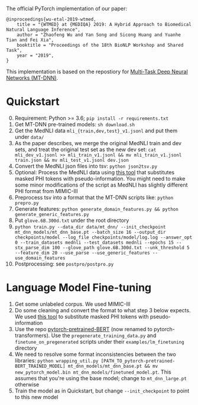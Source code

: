 The official PyTorch implementation of our paper:

```
@inproceedings{wu-etal-2019-wtmed,
    title = "{WTMED} at {MEDIQA} 2019: A Hybrid Approach to Biomedical Natural Language Inference",
    author = "Zhaofeng Wu and Yan Song and Sicong Huang and Yuanhe Tian and Fei Xia",
    booktitle = "Proceedings of the 18th BioNLP Workshop and Shared Task",
    year = "2019",
}
```

This implementation is based on the repostiory for [Multi-Task Deep Neural Networks (MT-DNN)](https://github.com/namisan/mt-dnn).

# Quickstart

0. Requirement: Python >= 3.6; `pip install -r requirements.txt`
1. Get MT-DNN pre-trained models: `sh download.sh`
2. Get the MedNLI data `mli_{train,dev,test}_v1.jsonl` and put them under `data/`
3. As the paper describes, we merge the original MedNLI train and dev sets, and treat the original test set as the new dev set: `cat mli_dev_v1.jsonl >> mli_train_v1.jsonl && mv mli_train_v1.jsonl train.json && mv mli_test_v1.jsonl dev.json`
4. Convert the MedNLI json files into tsv: `python json2tsv.py`
5. Optional: Process the MedNLI data using [this tool](https://github.com/jtourille/mimic-tools) that substitutes masked PHI tokens with pseudo-information. You might need to make some minor modifications of the script as MedNLI has slightly different PHI format from MIMIC-III
6. Preprocess tsv into a format that the MT-DNN scripts like: `python prepro.py`
7. Generate features: `python generate_domain_features.py && python generate_generic_features.py`
8. Put `glove.6B.300d.txt` under the root directory
9. `python train.py --data_dir data/mt_dnn/ --init_checkpoint mt_dnn_models/mt_dnn_base.pt --batch_size 16 --output_dir checkpoints/model --log_file checkpoints/model/log.log --answer_opt 0 --train_datasets mednli --test_datasets mednli --epochs 15 --stx_parse_dim 100 --glove_path glove.6B.300d.txt --unk_threshold 5 --feature_dim 20 --use_parse --use_generic_features --use_domain_features`
10. Postprocessing: see `postpro/postpro.py`

# Language Model Fine-tuning

1. Get some unlabeled corpus. We used MIMIC-III
2. Do some cleaning and convert the format to what step 3 below expects. We used [this tool](https://github.com/jtourille/mimic-tools) to substitute masked PHI tokens with pseudo-information
3. Use the repo [pytorch-pretrained-BERT](https://github.com/huggingface/pytorch-pretrained-BERT) (now renamed to pytorch-transformers). Use the `pregenerate_training_data.py` and `finetune_on_pregenerated` scripts under their `examples/lm_finetuning` directory
4. We need to resolve some format inconsistencies between the two libraries: `python wrapping_util.py [PATH_TO_pytorch-pretrained-BERT_TRAINED_MODEL] mt_dnn_models/mt_dnn_base.pt && mv new_pytorch_model.bin mt_dnn_models/finetuned_model.pt`. This assumes that you're using the base model; change to `mt_dnn_large.pt` otherwise
5. Train the model as in Quickstart, but change `--init_checkpoint` to point to this new model
